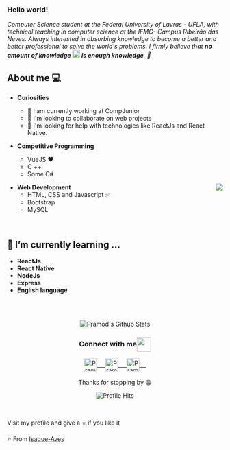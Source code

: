 
### Hello world! &nbsp;
<em>Computer Science student at the Federal University of Lavras - UFLA, with technical teaching in computer science at the IFMG- Campus Ribeirão das Neves. Always interested in absorbing knowledge to become a better and better professional to solve the world's problems. I firmly believe that **no amount of knowledge <img src="https://github.com/rajput2107/rajput2107/blob/master/Assets/Rocket.gif" height="18px"> is enough knowledge**. 🧠</em>
 <br/>
## About me :computer:
- **Curiosities**
	- 🔭 I am currently working at CompJunior
 	- 👯 I'm looking to collaborate on web projects
 	- 🤔 I'm looking for help with technologies like ReactJs and React Native.

- **Competitive Programming**
 	- VueJS ❤️
 	- C ++
 	- Some C#

<img align="right" src="https://github.com/rajput2107/rajput2107/blob/master/Assets/Developer.gif"/>

- **Web Development**
	- HTML, CSS and Javascript :white_check_mark:
	- Bootstrap
	- MySQL
<br/>

## 🌱 I’m currently learning ...
- **ReactJs**
- **React Native**
- **NodeJs**
- **Express**
- **English language**
<br/>
  <br/>



<p align="center">
<img align="center" src="https://github-readme-stats.vercel.app/api?username=Isaque-Alves&&show_icons=true&theme=radical" alt="Pramod's Github Stats">
</p>  

<div align="center">
  <h3 align="center">Connect with me<img align="center" src="https://github.com/rajput2107/rajput2107/blob/master/Assets/Handshake.gif" height="33px" /></h3> 
</div>
<p align="center">
 <a href="https://www.linkedin.com/in/iamisaquealves/" target="blank">
  <img align="center" alt="Pramod's LinkedIn" width="30px" src="https://www.vectorlogo.zone/logos/linkedin/linkedin-icon.svg" /> &nbsp; &nbsp;
 </a>
 <a href="https://www.instagram.com/iisaque.alves/" target="blank">
  <img align="center" alt="Pramod's Instagram" width="30px" src="https://www.vectorlogo.zone/logos/instagram/instagram-icon.svg" /> &nbsp; &nbsp;
 </a>
 <a href="https://twitter.com/_IsaqueAlves_" target="blank">
  <img align="center" alt="Pramod's Twitter" width="30px" src="https://www.vectorlogo.zone/logos/twitter/twitter-official.svg" /> &nbsp; &nbsp;
 </a>
  <br/>
  <br/>
  Thanks for stopping by 😁<br/>
</p>
<p align="center"><img alt="Profile Hits" src="https://hits.seeyoufarm.com/api/count/incr/badge.svg?url=https%3A%2F%2Fgithub.com%2Frajput2107%2F" /></p>
<br/>
<p>
Visit my profile and give a ⭐️ if you like it</p>

⭐️ From [Isaque-Aves](https://github.com/Isaque-Alves)
